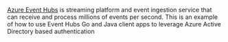 [Azure Event Hubs](https://docs.microsoft.com/azure/event-hubs/?WT.mc_id=github-azureeventhubsrbacexample-abhishgu) is streaming platform and event ingestion service that can receive and process millions of events per second. This is an example of how to use Event Hubs Go and Java client apps to leverage Azure Active Directory based authentication